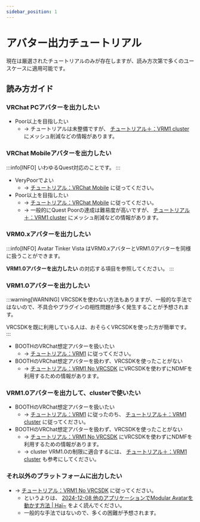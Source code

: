 ```yaml
---
sidebar_position: 1
---
```


# アバター出力チュートリアル

現在は厳選されたチュートリアルのみが存在しますが、読み方次第で多くのユースケースに適用可能です。

## 読み方ガイド

### VRChat PCアバターを出力したい

- Poor以上を目指したい
  - → チュートリアルは未整備ですが、 [チュートリアル＋：VRM1 cluster](tutorial_vrm1_cluster.md) にメッシュ削減などの情報があります。

### VRChat Mobileアバターを出力したい

:::info[INFO]
いわゆるQuest対応のことです。
:::

- VeryPoorでよい
  - → [チュートリアル：VRChat Mobile](tutorial_quest.md) に従ってください。
- Poor以上を目指したい
  - → [チュートリアル：VRChat Mobile](tutorial_quest.md) に従ってください。
  - → 一般的にQuest Poorの達成は難易度が高いですが、 [チュートリアル＋：VRM1 cluster](tutorial_vrm1_cluster.md) にメッシュ削減などの情報があります。

### VRM0.xアバターを出力したい

:::info[INFO]
Avatar Tinker Vista はVRM0.xアバターとVRM1.0アバターを同様に扱うことができます。

**VRM1.0アバターを出力したい** の対応する項目を参照してください。
:::

### VRM1.0アバターを出力したい

:::warning[WARNING]
VRCSDKを使わない方法もありますが、一般的な手法ではないので、不具合やプラグインの相性問題が多く発生することが予想されます。

VRCSDKを既に利用している人は、おそらくVRCSDKを使った方が簡単です。
:::
- BOOTHのVRChat想定アバターを扱いたい
  - → [チュートリアル：VRM1](tutorial_vrm1.md) に従ってください。
- BOOTHのVRChat想定アバターを扱わず、VRCSDKを使ったことがない
  - → [チュートリアル：VRM1 No VRCSDK](advanced/tutorial_novrc_vrm1.md) にVRCSDKを使わずにNDMFを利用するための情報があります。

### VRM1.0アバターを出力して、clusterで使いたい

- BOOTHのVRChat想定アバターを扱いたい
  - → [チュートリアル：VRM1](tutorial_vrm1.md) に従ったのち、 [チュートリアル＋：VRM1 cluster](tutorial_vrm1_cluster.md) に従ってください。
- BOOTHのVRChat想定アバターを扱わず、VRCSDKを使ったことがない
  - → [チュートリアル：VRM1 No VRCSDK](advanced/tutorial_novrc_vrm1.md) にVRCSDKを使わずにNDMFを利用するための情報があります。
  - → cluster VRM1.0の制限に適合するには、 [チュートリアル＋：VRM1 cluster](tutorial_vrm1_cluster.md) も参考にしてください。

### それ以外のプラットフォームに出力したい

- → [チュートリアル：VRM1 No VRCSDK](advanced/tutorial_novrc_vrm1.md) に従ってください。
  - というよりは、 [2024-12-08 他のアプリケーションでModular Avatarを動かす方法 | Haï~](https://docs.hai-vr.dev/docs/research/other/modular-avatar-on-other-apps-ja) をよく読んでください。
  - 一般的な手法ではないので、多くの困難が予想されます。
